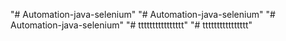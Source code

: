 "# Automation-java-selenium" 
"# Automation-java-selenium" 
"# Automation-java-selenium" 
"# tttttttttttttttt" 
"# tttttttttttttttt" 
